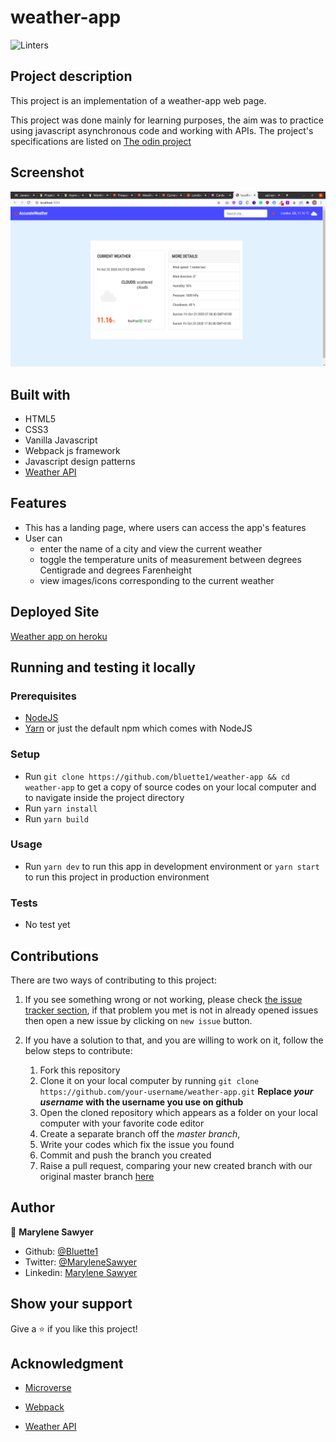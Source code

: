# weather-app
![Linters](https://github.com/bluette1/weather-app/workflows/Linters/badge.svg)

## Project description
This project is an implementation of a weather-app web page.

This project was done mainly for learning purposes, the aim was to practice using javascript asynchronous code and working with APIs. The project's specifications are listed on [The odin project](https://www.theodinproject.com/courses/javascript/lessons/weather-app)

## Screenshot
![demo picture](./src/assets/images/screenshot.png)

## Built with
- HTML5
- CSS3
- Vanilla Javascript
- Webpack js framework
- Javascript design patterns
- [Weather API](https://openweathermap.org/)

## Features
- This has a landing page, where users can access the app's features
- User can 
    - enter the name of a city and view the current weather
    - toggle the temperature units of measurement between degrees Centigrade and degrees Farenheight
    - view images/icons corresponding to the current weather

## Deployed Site
[Weather app on heroku]()

## Running and testing it locally

### Prerequisites
- [NodeJS](https://nodejs.org/)
- [Yarn](https://yarnpkg.com/) or just the default npm which comes with NodeJS

### Setup
- Run `git clone https://github.com/bluette1/weather-app && cd weather-app` to get a copy of source codes on your local computer and to navigate inside the project directory
- Run `yarn install`
- Run `yarn build`

### Usage
- Run `yarn dev` to run this app in development environment or `yarn start` to run this project in production environment

### Tests
- No test yet

## Contributions

There are two ways of contributing to this project:

1.  If you see something wrong or not working, please check [the issue tracker section](https://github.com/bluette1/weather-app/issues), if that problem you met is not in already opened issues then open a new issue by clicking on `new issue` button.

2.  If you have a solution to that, and you are willing to work on it, follow the below steps to contribute:
    1.  Fork this repository
    1.  Clone it on your local computer by running `git clone https://github.com/your-username/weather-app.git` __Replace *your username* with the username you use on github__
    1.  Open the cloned repository which appears as a folder on your local computer with your favorite code editor
    1.  Create a separate branch off the *master branch*,
    1.  Write your codes which fix the issue you found
    1.  Commit and push the branch you created
    1.  Raise a pull request, comparing your new created branch with our original master branch [here](https://github.com/bluette1/weather-app)

## Author

👤 **Marylene Sawyer**
- Github: [@Bluette1](https://github.com/Bluette1)
- Twitter: [@MaryleneSawyer](https://twitter.com/MaryleneSawyer)
- Linkedin: [Marylene Sawyer](https://www.linkedin.com/in/marylene-sawyer)


## Show your support

Give a ⭐️ if you like this project!

## Acknowledgment
- [Microverse](https://www.microvese.org)
* [Webpack](https://webpack.js.org/)
- [Weather API](https://openweathermap.org/)

